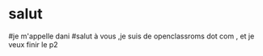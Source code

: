 <!DOCTYPE html>
<html>
  <body>
    <h1>salut</h1>
   </body>

#je m'appelle dani
#salut à vous ,je suis de openclassroms dot com , et je veux finir le p2
</html>


